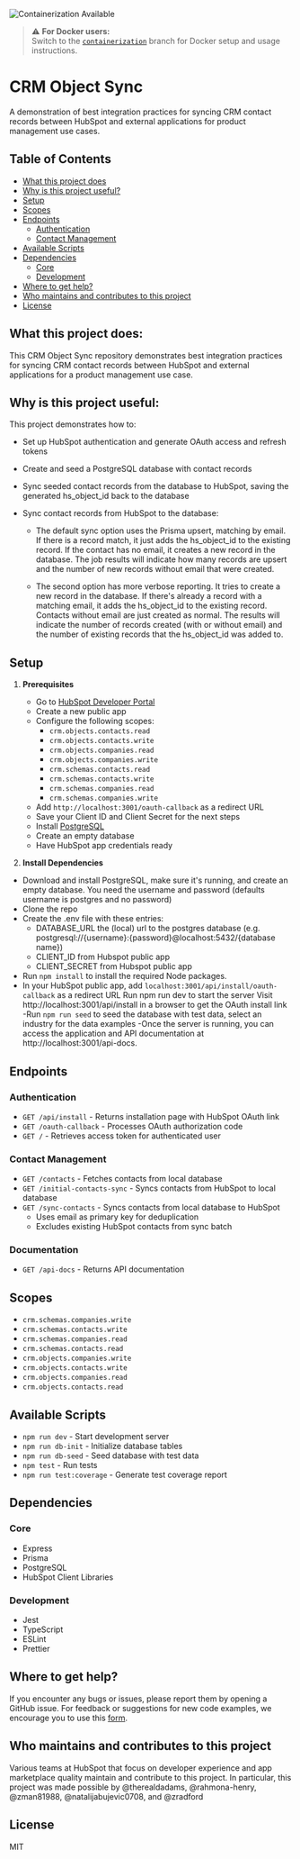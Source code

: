 ![Containerization Available](https://img.shields.io/badge/Containerization-Available-blue)

> ⚠️ **For Docker users:**  
> Switch to the [`containerization`](https://github.com/hubspotdev/crm-object-sync/tree/containerization) branch for Docker setup and usage instructions.


# CRM Object Sync

A demonstration of best integration practices for syncing CRM contact records between HubSpot and external applications for product management use cases.

## Table of Contents

- [What this project does](#what-this-project-does)
- [Why is this project useful?](#why-is-this-project-useful)
- [Setup](#setup)
- [Scopes](#scopes)
- [Endpoints](#endpoints)
  - [Authentication](#authentication)
  - [Contact Management](#contact-management)
- [Available Scripts](#available-scripts)
- [Dependencies](#dependencies)
  - [Core](#core)
  - [Development](#development)
- [Where to get help?](#where-to-get-help)
- [Who maintains and contributes to this project](#who-maintains-and-contributes-to-this-project)
- [License](#license)

## What this project does:

This CRM Object Sync repository demonstrates best integration practices for syncing CRM contact records between HubSpot and external applications for a product management use case.

## Why is this project useful:

This project demonstrates how to:

- Set up HubSpot authentication and generate OAuth access and refresh tokens

- Create and seed a PostgreSQL database with contact records

- Sync seeded contact records from the database to HubSpot, saving the generated hs_object_id back to the database

- Sync contact records from HubSpot to the database:

  - The default sync option uses the Prisma upsert, matching by email. If there is a record match, it just adds the hs_object_id to the existing record. If the contact has no email, it creates a new record in the database. The job results will indicate how many records are upsert and the number of new records without email that were created.

  - The second option has more verbose reporting. It tries to create a new record in the database. If there's already a record with a matching email, it adds the hs_object_id to the existing record. Contacts without email are just created as normal. The results will indicate the number of records created (with or without email) and the number of existing records that the hs_object_id was added to.

## Setup

1. **Prerequisites**

   - Go to [HubSpot Developer Portal](https://developers.hubspot.com/)
   - Create a new public app
   - Configure the following scopes:
     - `crm.objects.contacts.read`
     - `crm.objects.contacts.write`
     - `crm.objects.companies.read`
     - `crm.objects.companies.write`
     - `crm.schemas.contacts.read`
     - `crm.schemas.contacts.write`
     - `crm.schemas.companies.read`
     - `crm.schemas.companies.write`
   - Add `http://localhost:3001/oauth-callback` as a redirect URL
   - Save your Client ID and Client Secret for the next steps
   - Install [PostgreSQL](https://www.postgresql.org/download/)
   - Create an empty database
   - Have HubSpot app credentials ready

2. **Install Dependencies**

- Download and install PostgreSQL, make sure it's running, and create an empty database. You need the username and password (defaults username is postgres and no password)
- Clone the repo
- Create the .env file with these entries:
  - DATABASE_URL the (local) url to the postgres database (e.g. postgresql://{username}:{password}@localhost:5432/{database name})
  - CLIENT_ID from Hubspot public app
  - CLIENT_SECRET from Hubspot public app
- Run `npm install` to install the required Node packages.
- In your HubSpot public app, add `localhost:3001/api/install/oauth-callback` as a redirect URL
  Run npm run dev to start the server
  Visit http://localhost:3001/api/install in a browser to get the OAuth install link
  -Run `npm run seed` to seed the database with test data, select an industry for the data examples
  -Once the server is running, you can access the application and API documentation at http://localhost:3001/api-docs.

## Endpoints

### Authentication

- `GET /api/install` - Returns installation page with HubSpot OAuth link
- `GET /oauth-callback` - Processes OAuth authorization code
- `GET /` - Retrieves access token for authenticated user

### Contact Management

- `GET /contacts` - Fetches contacts from local database
- `GET /initial-contacts-sync` - Syncs contacts from HubSpot to local database
- `GET /sync-contacts` - Syncs contacts from local database to HubSpot
  - Uses email as primary key for deduplication
  - Excludes existing HubSpot contacts from sync batch

### Documentation

- `GET /api-docs` - Returns API documentation

## Scopes

- `crm.schemas.companies.write`
- `crm.schemas.contacts.write`
- `crm.schemas.companies.read`
- `crm.schemas.contacts.read`
- `crm.objects.companies.write`
- `crm.objects.contacts.write`
- `crm.objects.companies.read`
- `crm.objects.contacts.read`

## Available Scripts

- `npm run dev` - Start development server
- `npm run db-init` - Initialize database tables
- `npm run db-seed` - Seed database with test data
- `npm test` - Run tests
- `npm run test:coverage` - Generate test coverage report

## Dependencies

### Core

- Express
- Prisma
- PostgreSQL
- HubSpot Client Libraries

### Development

- Jest
- TypeScript
- ESLint
- Prettier

## Where to get help?

If you encounter any bugs or issues, please report them by opening a GitHub issue. For feedback or suggestions for new code examples, we encourage you to use this [form](https://survey.hsforms.com/1RT0f09LSTHuflzNtMbr2jA96it).

## Who maintains and contributes to this project

Various teams at HubSpot that focus on developer experience and app marketplace quality maintain and contribute to this project. In particular, this project was made possible by @therealdadams, @rahmona-henry, @zman81988, @natalijabujevic0708, and @zradford

## License

MIT
